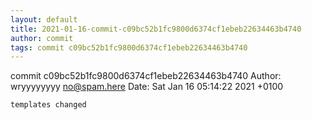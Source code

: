 ```yaml
---
layout: default
title: 2021-01-16-commit-c09bc52b1fc9800d6374cf1ebeb22634463b4740
author: commit
tags: commit c09bc52b1fc9800d6374cf1ebeb22634463b4740
---
```


commit c09bc52b1fc9800d6374cf1ebeb22634463b4740
Author: wryyyyyyyy <no@spam.here>
Date:   Sat Jan 16 05:14:22 2021 +0100

    templates changed
